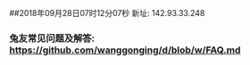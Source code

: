 ##2018年09月28日07时12分07秒 新址: 142.93.33.248
### 兔友常见问题及解答: https://github.com/wanggonging/d/blob/w/FAQ.md
